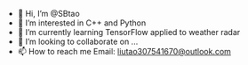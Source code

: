 - 👋 Hi, I’m @SBtao
- 👀 I’m interested in C++ and Python
- 🌱 I’m currently learning TensorFlow applied to weather radar
- 💞️ I’m looking to collaborate on ...
- 📫 How to reach me Email: liutao307541670@outlook.com

<!---
U-236/U-236 is a ✨ special ✨ repository because its `README.md` (this file) appears on your GitHub profile.
You can click the Preview link to take a look at your changes.
--->

